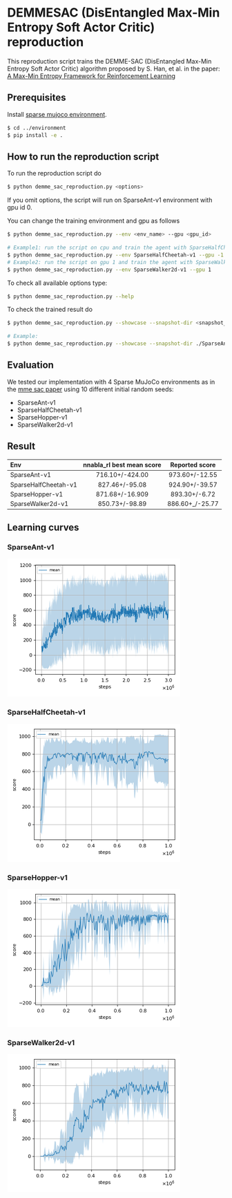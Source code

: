 # DEMMESAC (DisEntangled Max-Min Entropy Soft Actor Critic) reproduction

This reproduction script trains the DEMME-SAC (DisEntangled Max-Min Entropy Soft Actor Critic) algorithm proposed by 
S. Han, et al. in the paper: [A Max-Min Entropy Framework for Reinforcement Learning](https://arxiv.org/abs/2106.10517)

## Prerequisites

Install [sparse mujoco environment](../environment).

```sh
$ cd ../environment
$ pip install -e .
```

## How to run the reproduction script

To run the reproduction script do

```sh
$ python demme_sac_reproduction.py <options>
```

If you omit options, the script will run on SparseAnt-v1 environment with gpu id 0.

You can change the training environment and gpu as follows

```sh
$ python demme_sac_reproduction.py --env <env_name> --gpu <gpu_id>
```

```sh
# Example1: run the script on cpu and train the agent with SparseHalfCheetah:
$ python demme_sac_reproduction.py --env SparseHalfCheetah-v1 --gpu -1
# Example2: run the script on gpu 1 and train the agent with SparseWalker2d:
$ python demme_sac_reproduction.py --env SparseWalker2d-v1 --gpu 1
```

To check all available options type:

```sh
$ python demme_sac_reproduction.py --help
```

To check the trained result do

```sh
$ python demme_sac_reproduction.py --showcase --snapshot-dir <snapshot_dir> --render
```

```sh
# Example:
$ python demme_sac_reproduction.py --showcase --snapshot-dir ./SparseAnt-v1/seed-1/iteration-10000/ --render
```

## Evaluation

We tested our implementation with 4 Sparse MuJoCo environments as in the [mme sac paper](https://arxiv.org/abs/2106.10517) using 10 different initial random seeds:

- SparseAnt-v1
- SparseHalfCheetah-v1
- SparseHopper-v1
- SparseWalker2d-v1

## Result

|Env|nnabla_rl best mean score|Reported score|
|:---|:---:|:---:|
|SparseAnt-v1|716.10+/-424.00|973.60+/-12.55|
|SparseHalfCheetah-v1|827.46+/-95.08|924.90+/-39.57|
|SparseHopper-v1|871.68+/-16.909|893.30+/-6.72|
|SparseWalker2d-v1|850.73+/-98.89|886.60+_/-25.77|

## Learning curves

### SparseAnt-v1

![SparseAnt-v1 Result](reproduction_results/SparseAnt-v1_results/result.png)

### SparseHalfCheetah-v1

![SparseHalfCheetah-v1 Result](reproduction_results/SparseHalfCheetah-v1_results/result.png)

### SparseHopper-v1

![SparseHopper-v1 Result](reproduction_results/SparseHopper-v1_results/result.png)

### SparseWalker2d-v1

![SparseWalker2d-v1 Result](reproduction_results/SparseWalker2d-v1_results/result.png)
